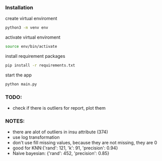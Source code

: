### Installation

create virtual enviroment
```bash
python3 -m venv env
```

activate virtual enviroment
```bash
source env/bin/activate
```

install requirement packages
```bash
pip install -r requirements.txt
```

start the app
```bash
python main.py
```

### TODO:
-  check if there is outliers for report, plot them
### NOTES:
- there are alot of outliers in insu attribute (374)
- use log transformation
- don't use fill missing values, because they are not missing, they are 0
- good for KNN:{'rand': 121, 'k': 91, 'precision': 0.94} 
- Naive bayesian: {'rand': 452, 'precision': 0.85}

